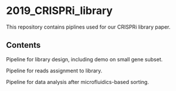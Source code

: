 # 2019_CRISPRi_library
This repository contains piplines used for our CRISPRi library paper.

## Contents

Pipeline for library design, including demo on small gene subset.

Pipeline for reads assignment to library.

Pipeline for data analysis after microfluidics-based sorting.
